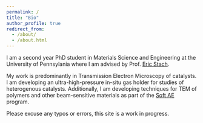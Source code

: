 ```yaml
---
permalink: /
title: "Bio"
author_profile: true
redirect_from: 
  - /about/
  - /about.html
---
```


I am a second year PhD student in Materials Science and Engineering at the University of Pennsylania where I am advised by Prof. [Eric Stach](https://stachgroup.seas.upenn.edu/). 

My work is predominantly in Transmission Electron Microscopy of catalysts. I am developing an ultra-high-pressure in-situ gas holder for studies of heterogenous catalysts. Additionally, I am developing techniques for TEM of polymers and other beam-sensitive materials as part of the [Soft AE](https://soft-ae.seas.upenn.edu/) program.

Please excuse any typos or errors, this site is a work in progress. 